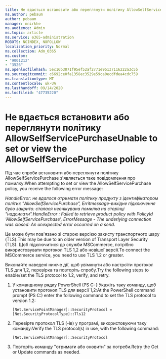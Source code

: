 ```yaml
---
title: Не вдається встановити або переглянути політику AllowSelfServicePurchase
ms.author: pebaum
author: pebaum
manager: mnirkhe
ms.audience: Admin
ms.topic: article
ms.service: o365-administration
ROBOTS: NOINDEX, NOFOLLOW
localization_priority: Normal
ms.collection: Adm_O365
ms.custom:
- "9001212"
- "3526"
ms.openlocfilehash: 5ec16b3071f95ef52af2771e95137116222a3c5b
ms.sourcegitcommit: c6692ce0fa1358ec3529e59ca0ecdfdea4cdc759
ms.translationtype: MT
ms.contentlocale: uk-UA
ms.lasthandoff: 09/14/2020
ms.locfileid: "47735220"
---
```

# <a name="unable-to-set-or-view-the-allowselfservicepurchase-policy"></a><span data-ttu-id="315c4-102">Не вдається встановити або переглянути політику AllowSelfServicePurchase</span><span class="sxs-lookup"><span data-stu-id="315c4-102">Unable to set or view the AllowSelfServicePurchase policy</span></span>

<span data-ttu-id="315c4-103">Під час спроби встановити або переглянути політику AllowSelfServicePurchase з'являється таке повідомлення про помилку:</span><span class="sxs-lookup"><span data-stu-id="315c4-103">When attempting to set or view the AllowSelfServicePurchase policy, you receive the following error message:</span></span>

<span data-ttu-id="315c4-104">*HandleError: не вдалося отримати політику продукту з ідентифікатором політик "AllowSelfServicePurchase", Erritmessage-вихідне підключення було закрито: сталася неочікувана помилка на сторінці "надсилати".*</span><span class="sxs-lookup"><span data-stu-id="315c4-104">*HandleError : Failed to retrieve product policy with PolicyId 'AllowSelfServicePurchase', ErrorMessage - The underlying connection was closed: An unexpected error occurred on a send.*</span></span>

<span data-ttu-id="315c4-105">Це може бути пов'язано зі старою версією захисту транспортного шару (TLS).</span><span class="sxs-lookup"><span data-stu-id="315c4-105">This may be due to an older version of Transport Layer Security (TLS).</span></span> <span data-ttu-id="315c4-106">Щоб підключитися до служби MSCommerce, потрібно використовувати протокол TLS 1,2 або новішої версії.</span><span class="sxs-lookup"><span data-stu-id="315c4-106">To connect the MSCommerce service, you need to use TLS 1.2 or greater.</span></span>  

<span data-ttu-id="315c4-107">Виконайте наведені нижче дії, щоб увімкнути або настроїти протокол TLS для 1,2, перевірка та повторіть спробу.</span><span class="sxs-lookup"><span data-stu-id="315c4-107">Try the following steps to enable/set the TLS protocol to 1.2, verify, and retry.</span></span>
 1. <span data-ttu-id="315c4-108">У командному рядку PowerShell (PS C: \) Укажіть таку команду, щоб установити протокол TLS для версії 1,2:</span><span class="sxs-lookup"><span data-stu-id="315c4-108">At the PowerShell command prompt (PS C:\) enter the following command to set the TLS protocol to version 1.2:</span></span>

    `[Net.ServicePointManager]::SecurityProtocol = [Net.SecurityProtocolType]::Tls12`

2. <span data-ttu-id="315c4-109">Перевірте протокол TLS (-ів) у програмі, використовуючи таку команду:</span><span class="sxs-lookup"><span data-stu-id="315c4-109">Verify the TLS protocol(s) in use, with the following command:</span></span>

    `[Net.ServicePointManager]::SecurityProtocol` 

3. <span data-ttu-id="315c4-110">Повторіть команду "отримати або оновити" за потреби.</span><span class="sxs-lookup"><span data-stu-id="315c4-110">Retry the Get or Update commands as needed.</span></span>


